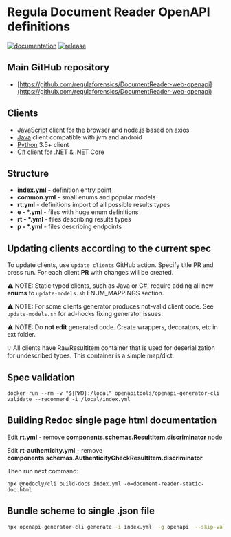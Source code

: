 # Regula Document Reader OpenAPI definitions

[![documentation](https://img.shields.io/badge/docs-en-f6858d?style=flat-square)](https://support.regulaforensics.com/hc/en-us/articles/115000916306-Documentation)
[![release](https://img.shields.io/github/v/release/regulaforensics/DocumentReader-web-openapi?style=flat-square)](https://github.com/regulaforensics/DocumentReader-web-openapi/releases)

## Main GitHub repository

* [https://github.com/regulaforensics/DocumentReader-web-openapi](https://github.com/regulaforensics/DocumentReader-web-openapi)

## Clients

* [JavaScript](https://github.com/regulaforensics/DocumentReader-web-js-client) client for the browser and node.js based on axios
* [Java](https://github.com/regulaforensics/DocumentReader-web-java-client) client compatible with jvm and android
* [Python](https://github.com/regulaforensics/DocumentReader-web-python-client) 3.5+ client
* [C#](https://github.com/regulaforensics/DocumentReader-web-csharp-client) client for .NET & .NET Core

## Structure

* **index.yml** - definition entry point
* **common.yml** - small enums and popular models
* **rt.yml** - definitions import of all possible results types
* **e - \*.yml** - files with huge enum definitions
* **rt - \*.yml** - files describing results types
* **p - \*.yml** - files describing endpoints


## Updating clients according to the current spec

To update clients, use `update clients` GitHub action. Specify title PR and press run. For each client **PR** with changes will be created.

:warning: NOTE: Static typed clients, such as Java or C#, require adding all new **enums** to `update-models.sh` ENUM_MAPPINGS section.

:warning: NOTE: For some clients generator produces not-valid client code. See `update-models.sh` for ad-hocks fixing generator issues.   

:warning: NOTE: Do **not edit** generated code. Create wrappers, decorators, etc in ext folder.

:bulb: All clients have RawResultItem container that is used for deserialization for undescribed types. This container is a simple map/dict. 


##  Spec validation
```
docker run --rm -v "${PWD}:/local" openapitools/openapi-generator-cli validate --recommend -i /local/index.yml 
```

## Building Redoc single page html documentation

Edit **rt.yml** - remove **components.schemas.ResultItem.discriminator** node

Edit **rt-authenticity.yml** - remove **components.schemas.AuthenticityCheckResultItem.discriminator**

Then run next command:
```
npx @redocly/cli build-docs index.yml -o=document-reader-static-doc.html
```

## Bundle scheme to single .json file
```bash
npx openapi-generator-cli generate -i index.yml  -g openapi  --skip-validate-spec
```
